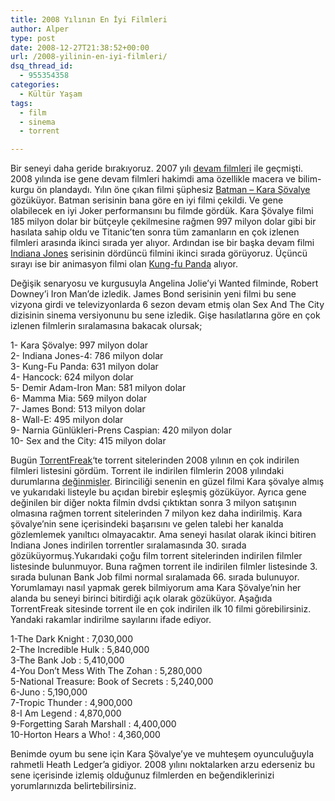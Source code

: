 ```yaml
---
title: 2008 Yılının En İyi Filmleri
author: Alper
type: post
date: 2008-12-27T21:38:52+00:00
url: /2008-yilinin-en-iyi-filmleri/
dsq_thread_id:
  - 955354358
categories:
  - Kültür Yaşam
tags:
  - film
  - sinema
  - torrent

---
```

Bir seneyi daha geride bırakıyoruz. 2007 yılı [devam filmleri][1] ile geçmişti. 2008 yılında ise gene devam filmleri hakimdi ama özellikle macera ve bilim-kurgu ön plandaydı. Yılın öne çıkan filmi şüphesiz <a href="https://www.imdb.com/title/tt0468569/" target="_blank">Batman &#8211; Kara Şövalye</a> gözüküyor. Batman serisinin bana göre en iyi filmi çekildi. Ve gene olabilecek en iyi Joker performansını bu filmde gördük. Kara Şövalye filmi 185 milyon dolar bir bütçeyle çekilmesine rağmen 997 milyon dolar gibi bir hasılata sahip oldu ve Titanic&#8217;ten sonra tüm zamanların en çok izlenen filmleri arasında ikinci sırada yer alıyor. Ardından ise bir başka devam filmi <a href="https://www.imdb.com/title/tt0367882/" target="_blank">Indiana Jones</a> serisinin dördüncü filmini ikinci sırada görüyoruz. Üçüncü sırayı ise bir animasyon filmi olan <a href="https://www.imdb.com/title/tt0441773/" target="_blank">Kung-fu Panda</a> alıyor.  
<!--more-->

Değişik senaryosu ve kurgusuyla Angelina Jolie&#8217;yi Wanted filminde, Robert Downey&#8217;i Iron Man&#8217;de izledik. James Bond serisinin yeni filmi bu sene vizyona girdi ve televizyonlarda 6 sezon devam etmiş olan Sex And The City dizisinin sinema versiyonunu bu sene izledik. Gişe hasılatlarına göre en çok izlenen filmlerin sıralamasına bakacak olursak;

1- Kara Şövalye: 997 milyon dolar  
2- Indiana Jones-4: 786 milyon dolar  
3- Kung-Fu Panda: 631 milyon dolar  
4- Hancock: 624 milyon dolar  
5- Demir Adam-Iron Man: 581 milyon dolar  
6- Mamma Mia: 569 milyon dolar  
7- James Bond: 513 milyon dolar  
8- Wall-E: 495 milyon dolar  
9- Narnia Günlükleri-Prens Caspian: 420 milyon dolar  
10- Sex and the City: 415 milyon dolar

Bugün <a href="https://torrentfreak.com" target="_blank">TorrentFreak</a>&#8216;te torrent sitelerinden 2008 yılının en çok indirilen filmleri listesini gördüm. Torrent ile indirilen filmlerin 2008 yılındaki durumlarına <a href="https://torrentfreak.com/top-10-most-pirated-movies-of-2008-081211/" target="_blank">değinmişler</a>. Birinciliği senenin en güzel filmi Kara şövalye almış ve yukarıdaki listeyle bu açıdan birebir eşleşmiş gözüküyor. Ayrıca gene değinilen bir diğer nokta filmin dvdsi çıktıktan sonra 3 milyon satışının olmasına rağmen torrent sitelerinden 7 milyon kez daha indirilmiş. Kara şövalye&#8217;nin sene içerisindeki başarısını ve gelen talebi her kanalda gözlemlemek yanıltıcı olmayacaktır. Ama seneyi hasılat olarak ikinci bitiren Indiana Jones indirilen torrentler sıralamasında 30. sırada gözüküyormuş.Yukarıdaki çoğu film torrent sitelerinden indirilen filmler listesinde bulunmuyor. Buna rağmen torrent ile indirilen filmler listesinde 3. sırada bulunan Bank Job filmi normal sıralamada 66. sırada bulunuyor. Yorumlamayı nasıl yapmak gerek bilmiyorum ama Kara Şövalye&#8217;nin her alanda bu seneyi birinci bitirdiği açık olarak gözüküyor. Aşağıda TorrentFreak sitesinde torrent ile en çok indirilen ilk 10 filmi görebilirsiniz. Yandaki rakamlar indirilme sayılarını ifade ediyor. 

1-The Dark Knight : 7,030,000  
2-The Incredible Hulk : 5,840,000  
3-The Bank Job : 5,410,000  
4-You Don’t Mess With The Zohan : 5,280,000  
5-National Treasure: Book of Secrets : 5,240,000  
6-Juno : 5,190,000  
7-Tropic Thunder : 4,900,000  
8-I Am Legend : 4,870,000  
9-Forgetting Sarah Marshall : 4,400,000  
10-Horton Hears a Who! : 4,360,000 

Benimde oyum bu sene için Kara Şövalye&#8217;ye ve muhteşem oyunculuğuyla rahmetli Heath Ledger&#8217;a gidiyor. 2008 yılını noktalarken arzu ederseniz bu sene içerisinde izlemiş olduğunuz filmlerden en beğendiklerinizi yorumlarınızda belirtebilirsiniz.

 [1]: https://www.murekkep.org/2007-devam-filmleri-yili-132